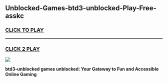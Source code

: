 
## Unblocked-Games-btd3-unblocked-Play-Free-asskc
<h3>
<a href="https://premium76.site?title=btd3-unblocked&ref=18A1">CLICK TO PLAY</a></h3>
<hr>

<h3>
<a href="https://premium76.site?title=btd3-unblocked&ref=18A1">CLICK 2 PLAY</a>
  
</h3>

<a href="https://premium76.site?title=btd3-unblocked&ref=18A1"><img src="https://clearcache.store/games.png"></a>


**btd3-unblocked games unblocked: Your Gateway to Fun and Accessible Online Gaming**
